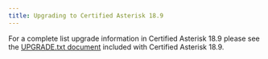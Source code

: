 ```yaml
---
title: Upgrading to Certified Asterisk 18.9
---
```


For a complete list upgrade information in Certified Asterisk 18.9 please see the [UPGRADE.txt document](https://raw.githubusercontent.com/asterisk/asterisk/certified/18.9/UPGRADE.txt) included with Certified Asterisk 18.9.
